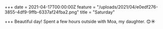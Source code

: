 +++
date = 2021-04-17T00:00:00Z
feature = "/uploads/2021/04/e0edf276-3855-4df9-9ffb-6337af24fba2.png"
title = "Saturday"

+++
Beautiful day! Spent a few hours outside with Moa, my daughter. 😊☀️